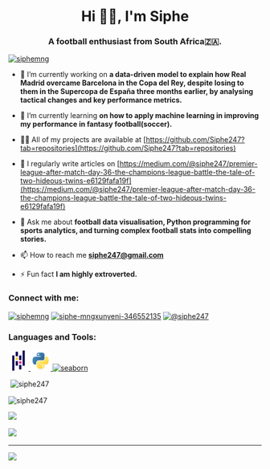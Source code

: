 <h1 align="center">Hi 👋🏽, I'm Siphe</h1>
<h3 align="center">A football enthusiast from South Africa🇿🇦.</h3>

<p align="left"> <a href="https://twitter.com/siphemng" target="blank"><img src="https://img.shields.io/twitter/follow/siphemng?logo=twitter&style=for-the-badge" alt="siphemng" /></a> </p>

- 🔭 I’m currently working on **a data-driven model to explain how Real Madrid overcame Barcelona in the Copa del Rey, despite losing to them in the Supercopa de España three months earlier, by analysing tactical changes and key performance metrics.**

- 🌱 I’m currently learning **on how to apply machine learning in improving my performance in fantasy football(soccer).**

- 👨‍💻 All of my projects are available at [https://github.com/Siphe247?tab=repositories](https://github.com/Siphe247?tab=repositories)

- 📝 I regularly write articles on [https://medium.com/@siphe247/premier-league-after-match-day-36-the-champions-league-battle-the-tale-of-two-hideous-twins-e6129fafa19f](https://medium.com/@siphe247/premier-league-after-match-day-36-the-champions-league-battle-the-tale-of-two-hideous-twins-e6129fafa19f)

- 💬 Ask me about **football data visualisation, Python programming for sports analytics, and turning complex football stats into compelling stories.**

- 📫 How to reach me **siphe247@gmail.com**

- ⚡ Fun fact **I am highly extroverted.**

<h3 align="left">Connect with me:</h3>
<p align="left">
<a href="https://twitter.com/siphemng" target="blank"><img align="center" src="https://raw.githubusercontent.com/rahuldkjain/github-profile-readme-generator/master/src/images/icons/Social/twitter.svg" alt="siphemng" height="30" width="40" /></a>
<a href="https://linkedin.com/in/siphe-mngxunyeni-346552135" target="blank"><img align="center" src="https://raw.githubusercontent.com/rahuldkjain/github-profile-readme-generator/master/src/images/icons/Social/linked-in-alt.svg" alt="siphe-mngxunyeni-346552135" height="30" width="40" /></a>
<a href="https://medium.com/@siphe247" target="blank"><img align="center" src="https://raw.githubusercontent.com/rahuldkjain/github-profile-readme-generator/master/src/images/icons/Social/medium.svg" alt="@siphe247" height="30" width="40" /></a>
</p>

<h3 align="left">Languages and Tools:</h3>
<p align="left"> <a href="https://pandas.pydata.org/" target="_blank" rel="noreferrer"> <img src="https://raw.githubusercontent.com/devicons/devicon/2ae2a900d2f041da66e950e4d48052658d850630/icons/pandas/pandas-original.svg" alt="pandas" width="40" height="40"/> </a> <a href="https://www.python.org" target="_blank" rel="noreferrer"> <img src="https://raw.githubusercontent.com/devicons/devicon/master/icons/python/python-original.svg" alt="python" width="40" height="40"/> </a> <a href="https://seaborn.pydata.org/" target="_blank" rel="noreferrer"> <img src="https://seaborn.pydata.org/_images/logo-mark-lightbg.svg" alt="seaborn" width="40" height="40"/> </a> </p>

<p>&nbsp;<img align="center" src="https://github-readme-stats.vercel.app/api?username=siphe247&show_icons=true&locale=en" alt="siphe247" /></p>

<p><img align="center" src="https://github-readme-streak-stats.herokuapp.com/?user=siphe247&" alt="siphe247" /></p>

[![](https://visitcount.itsvg.in/api?id=siphe247&icon=0&color=0)](https://visitcount.itsvg.in)


![](https://github-readme-stats.vercel.app/api/top-langs/?username=siphe247&theme=default&hide_border=false&include_all_commits=false&count_private=false&layout=compact)

---
[![](https://visitcount.itsvg.in/api?id=siphe247&icon=0&color=0)](https://visitcount.itsvg.in)

<!-- Proudly created with GPRM ( https://gprm.itsvg.in ) -->
